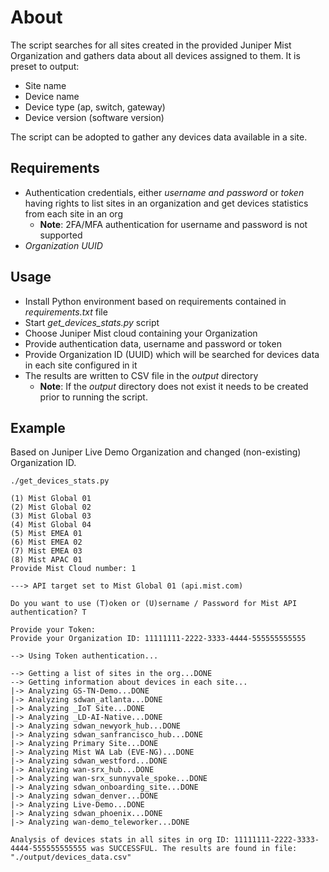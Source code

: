 # About

The script searches for all sites created in the provided Juniper Mist Organization and gathers data about all devices assigned to them. It is preset to output:
- Site name
- Device name
- Device type (ap, switch, gateway)
- Device version (software version)

The script can be adopted to gather any devices data available in a site.

## Requirements

- Authentication credentials, either _username and password_ or _token_ having rights to list sites in an organization and get devices statistics from each site in an org
  - **Note**: 2FA/MFA authentication for username and password is not supported
- _Organization UUID_

## Usage

- Install Python environment based on requirements contained in _requirements.txt_ file
- Start _get_devices_stats.py_ script
- Choose Juniper Mist cloud containing your Organization
- Provide authentication data, username and password or token
- Provide Organization ID (UUID) which will be searched for devices data in each site configured in it
- The results are written to CSV file in the _output_ directory
  - **Note**: If the _output_ directory does not exist it needs to be created prior to running the script.

## Example

Based on Juniper Live Demo Organization and changed (non-existing) Organization ID.

```console
./get_devices_stats.py

(1) Mist Global 01
(2) Mist Global 02
(3) Mist Global 03
(4) Mist Global 04
(5) Mist EMEA 01
(6) Mist EMEA 02
(7) Mist EMEA 03
(8) Mist APAC 01
Provide Mist Cloud number: 1

---> API target set to Mist Global 01 (api.mist.com)

Do you want to use (T)oken or (U)sername / Password for Mist API authentication? T

Provide your Token: 
Provide your Organization ID: 11111111-2222-3333-4444-555555555555

--> Using Token authentication...

--> Getting a list of sites in the org...DONE
--> Getting information about devices in each site...
|-> Analyzing GS-TN-Demo...DONE
|-> Analyzing sdwan_atlanta...DONE
|-> Analyzing _IoT Site...DONE
|-> Analyzing _LD-AI-Native...DONE
|-> Analyzing sdwan_newyork_hub...DONE
|-> Analyzing sdwan_sanfrancisco_hub...DONE
|-> Analyzing Primary Site...DONE
|-> Analyzing Mist WA Lab (EVE-NG)...DONE
|-> Analyzing sdwan_westford...DONE
|-> Analyzing wan-srx_hub...DONE
|-> Analyzing wan-srx_sunnyvale_spoke...DONE
|-> Analyzing sdwan_onboarding_site...DONE
|-> Analyzing sdwan_denver...DONE
|-> Analyzing Live-Demo...DONE
|-> Analyzing sdwan_phoenix...DONE
|-> Analyzing wan-demo_teleworker...DONE

Analysis of devices stats in all sites in org ID: 11111111-2222-3333-4444-555555555555 was SUCCESSFUL. The results are found in file: "./output/devices_data.csv"
```